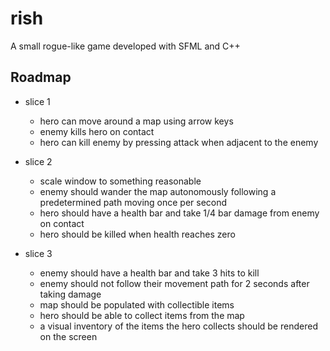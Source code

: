 # rish

A small rogue-like game developed with SFML and C++

## Roadmap

- slice 1

  - hero can move around a map using arrow keys
  - enemy kills hero on contact
  - hero can kill enemy by pressing attack when adjacent to the enemy

- slice 2

  - scale window to something reasonable
  - enemy should wander the map autonomously following a predetermined path moving once per second
  - hero should have a health bar and take 1/4 bar damage from enemy on contact
  - hero should be killed when health reaches zero

- slice 3
  - enemy should have a health bar and take 3 hits to kill
  - enemy should not follow their movement path for 2 seconds after taking damage
  - map should be populated with collectible items
  - hero should be able to collect items from the map
  - a visual inventory of the items the hero collects should be rendered on the screen
